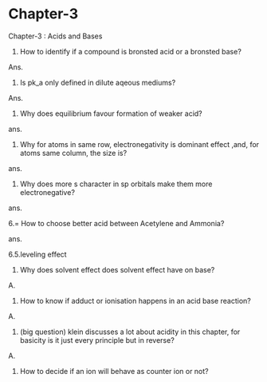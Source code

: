 # Chapter-3

Chapter-3 : Acids and Bases

1. How to identify if a compound is bronsted acid or a bronsted base?

Ans.

1. Is pk_a only defined in dilute aqeous mediums?

Ans.

1. Why does equilibrium favour formation of weaker acid?

ans.

1. Why for atoms in same row, electronegativity is dominant effect ,and, for atoms same column, the size is?

ans.

1. Why does more s character in sp orbitals make them more electronegative?

ans.

6.= How to choose better acid between Acetylene and Ammonia?

ans.

6.5.leveling effect

1. Why does solvent effect does solvent effect have on base?

A.

1. How to know if adduct or ionisation happens in an acid base reaction?

A.

1. (big question) klein discusses a lot about acidity in this chapter, for basicity is it just every principle but in reverse?

A.

1. How to decide if an ion will behave as counter ion or not?